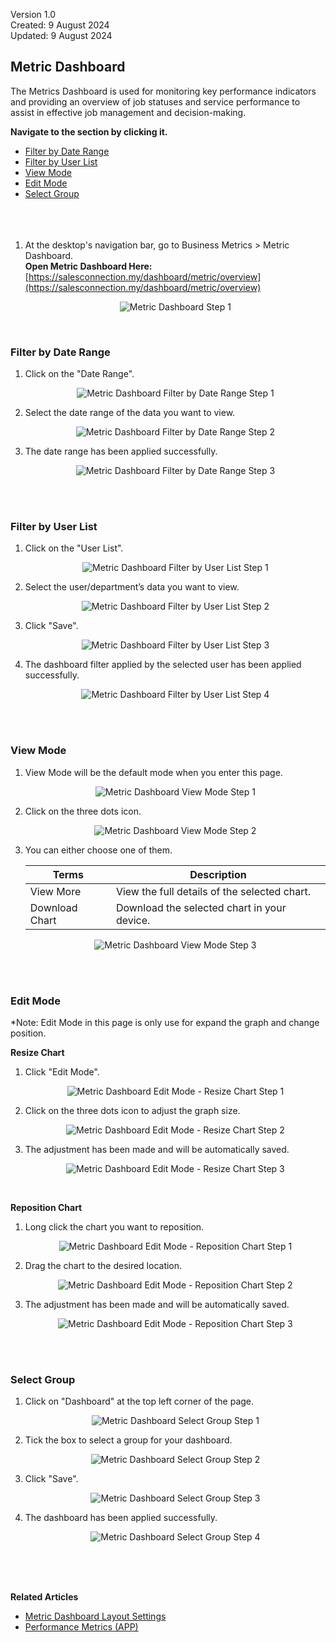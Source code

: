 Version 1.0<br>
Created: 9 August 2024<br>
Updated: 9 August 2024<br>
## Metric Dashboard

The Metrics Dashboard is used for monitoring key performance indicators and providing an overview of job statuses and service performance to assist in effective job management and decision-making.

**Navigate to the section by clicking it.**<br>

- [Filter by Date Range](#section1)<br>
- [Filter by User List](#section2)<br>
- [View Mode](#section3)<br>
- [Edit Mode](#section4)
- [Select Group](#section5)<br>
<br><br><br>

1. At the desktop's navigation bar, go to Business Metrics > Metric Dashboard.<br>
   **Open Metric Dashboard Here:** [https://salesconnection.my/dashboard/metric/overview](https://salesconnection.my/dashboard/metric/overview)

   <p align="center">
     <img src="img2/Metric_Dashboard_Step_1.png" alt="Metric Dashboard Step 1">
   </p>
   <br>

<a id="section1"></a>

### Filter by Date Range

1. Click on the "Date Range".

   <p align="center">
     <img src="img2/Metric_Dashboard_Filter_by_Date_Range_Step_1.png" alt="Metric Dashboard Filter by Date Range Step 1">
   </p>

2. Select the date range of the data you want to view.

   <p align="center">
     <img src="img2/Metric_Dashboard_Filter_by_Date_Range_Step_2.png" alt="Metric Dashboard Filter by Date Range Step 2">
   </p>

3. The date range has been applied successfully.

   <p align="center">
     <img src="img2/Metric_Dashboard_Filter_by_Date_Range_Step_3.png" alt="Metric Dashboard Filter by Date Range Step 3">
   </p>
   <br><br>

<a id="section2"></a>

### Filter by User List

1. Click on the "User List".

   <p align="center">
     <img src="img2/Metric_Dashboard_Filter_by_User_List_Step_1.png" alt="Metric Dashboard Filter by User List Step 1">
   </p>

2. Select the user/department’s data you want to view.

   <p align="center">
     <img src="img2/Metric_Dashboard_Filter_by_User_List_Step_2.png" alt="Metric Dashboard Filter by User List Step 2">
   </p>

3. Click "Save".

   <p align="center">
     <img src="img2/Metric_Dashboard_Filter_by_User_List_Step_3.png" alt="Metric Dashboard Filter by User List Step 3">
   </p>

4. The dashboard filter applied by the selected user has been applied successfully.

   <p align="center">
     <img src="img2/Metric_Dashboard_Filter_by_User_List_Step_4.png" alt="Metric Dashboard Filter by User List Step 4">
   </p>
   <br><br>

<a id="section3"></a>

### View Mode

1. View Mode will be the default mode when you enter this page.

   <p align="center">
     <img src="img2/Metric_Dashboard_View_Mode_Step_1.png" alt="Metric Dashboard View Mode Step 1">
   </p>

2. Click on the three dots icon.

   <p align="center">
     <img src="img2/Metric_Dashboard_View_Mode_Step_2.png" alt="Metric Dashboard View Mode Step 2">
   </p>

3. You can either choose one of them.

   | Terms | Description |
   |-------|-------------|
   | View More | View the full details of the selected chart. |
   | Download Chart | Download the selected chart in your device. |

   <p align="center">
     <img src="img2/Metric_Dashboard_View_Mode_Step_3.png" alt="Metric Dashboard View Mode Step 3">
   </p>
   <br><br>

<a id="section4"></a>

### Edit Mode

*Note: Edit Mode in this page is only use for expand the graph and change position.<br>

**Resize Chart**

1. Click "Edit Mode".

   <p align="center">
     <img src="img2/Metric_Dashboard_Edit_Mode_Step_1.png" alt="Metric Dashboard Edit Mode - Resize Chart Step 1">
   </p>

2. Click on the three dots icon to adjust the graph size.

   <p align="center">
     <img src="img2/Metric_Dashboard_Edit_Mode_Step_2.png" alt="Metric Dashboard Edit Mode - Resize Chart Step 2">
   </p>

3. The adjustment has been made and will be automatically saved.

   <p align="center">
     <img src="img2/Metric_Dashboard_Edit_Mode_Step_3.png" alt="Metric Dashboard Edit Mode - Resize Chart Step 3">
   </p>
   <br>
   
**Reposition Chart**

1. Long click the chart you want to reposition.

   <p align="center">
     <img src="img2/Metric_Dashboard_Reposition_Chart_Step_1.png" alt="Metric Dashboard Edit Mode - Reposition Chart Step 1">
   </p>

2. Drag the chart to the desired location.

   <p align="center">
     <img src="img2/Metric_Dashboard_Reposition_Chart_Step_2.png" alt="Metric Dashboard Edit Mode - Reposition Chart Step 2">
   </p>

3. The adjustment has been made and will be automatically saved.

   <p align="center">
     <img src="img2/Metric_Dashboard_Reposition_Chart_Step_3.png" alt="Metric Dashboard Edit Mode - Reposition Chart Step 3">
   </p>
   <br><br>

<a id="section5"></a>

### Select Group

1. Click on "Dashboard" at the top left corner of the page.

   <p align="center">
     <img src="img2/Metric_Dashboard_Select_Group_Step_1.png" alt="Metric Dashboard Select Group Step 1">
   </p>

2. Tick the box to select a group for your dashboard.

   <p align="center">
     <img src="img2/Metric_Dashboard_Select_Group_Step_2.png" alt="Metric Dashboard Select Group Step 2">
   </p>

3. Click "Save".

   <p align="center">
     <img src="img2/Metric_Dashboard_Select_Group_Step_3.png" alt="Metric Dashboard Select Group Step 3">
   </p>

4. The dashboard has been applied successfully.

   <p align="center">
     <img src="img2/Metric_Dashboard_Select_Group_Step_4.png" alt="Metric Dashboard Select Group Step 4">
   </p>
   <br><br><br>


**Related Articles**<br>
- [Metric Dashboard Layout Settings](Metric_Dashboard_Layout_Settings.md)
- [Performance Metrics (APP)](Performance_Metrics_App.md)

<!-- [Link Text](https://salesconnection.github.io/Sales-Connection-Support/Metric_Dashboard.html) -->
